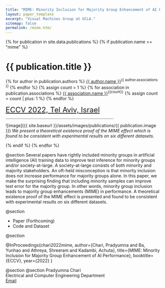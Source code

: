 ```yaml
---
title: "MIME: Minority Inclusion for Majority Group Enhancement of AI Performance"
layout: paper_template
excerpt: "Visual Machines Group at UCLA."
sitemap: false
permalink: /mime.htm/
---
```


{% for publication in site.data.publications %}
{% if publication.name == "mime" %}

# {{ publication.title }}

{% for author in publication.authors %} [{{ author.name }}]({{author.link}})<sup>{{ author.associations }}</sup>
{% endfor %}
{% assign count = 1 %}
{% for association in publication.associations %} [{{ association.name }}]({{association.link}})<sup>{{count}}</sup> {% assign count = count | plus: 1 %}
{% endfor %}

<font color="gray" size="5"><a href="https://eccv2022.ecva.net">ECCV 2022, Tel Aviv, Israel</a></font>

<hr class="center" style="width: 70%; color: grey; height: 0.1px; background-color:grey;"/>

![image]({{ site.baseurl }}/assets/images/publications/{{ publication.image }})
*We present a theoretical existence proof of the MIME effect which is found to be consistent with experimental results on six different datasets.*
<br>

{% endif %}
{% endfor %}

<!--

  1 Abstract
  2 Files
  3 Citations
  4 Press
  5 Contact
  6 FAQ
  7 Media

-->

@section
Several papers have rightly included minority groups in artificial intelligence (AI) training data to improve test inference for minority groups and/or society-at-large. A society-at-large consists of both minority and majority stakeholders. An oft-held misconception is that minority inclusion does not increase performance for majority groups alone. In this paper, we make the surprising finding that including minority samples can improve test error for the majority group. In other words, minority group inclusion leads to majority group enhancements (MIME) in performance. A theoretical existence proof of the MIME effect is presented and found to be consistent with experimental results on six different datasets.


@section
- Paper (Forthcoming) <!-- ([Link](https://drive.google.com/file/d/1c0h7UNYsZdO_QPr3feylZ0n6A5mAly6p/view?usp=sharing)) -->
- Code and Dataset <!-- ([Link](https://github.com/UCLA-VMG/MIME)) -->

@section

@InProceedings{chari2022mime,
      author={Chari, Pradyumna and Ba, Yunhao and Athreya, Shreeram and Kadambi, Achuta},
      title={MIME: Minority Inclusion for Majority Group Enhancement of AI Performance},
      booktitle={ECCV},
      year={2022}
}

@section
@section
Pradyumna Chari \
Electrical and Computer Engineering Department \
[Email](mailto:pradyumnac@ucla.edu)

